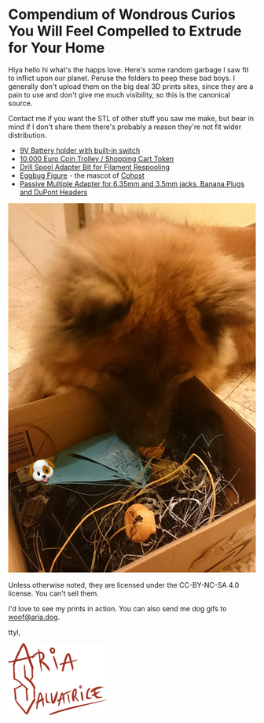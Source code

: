 Compendium of Wondrous Curios You Will Feel Compelled to Extrude for Your Home 
==============================================================================

Hiya hello hi what's the happs love. Here's some random garbage I saw fit to inflict upon our planet. Peruse the folders to peep these bad boys. I generally don't upload them on the big deal 3D prints sites, since they are a pain to use and don't give me much visibility, so this is the canonical source.

Contact me if you want the STL of other stuff you saw me make, but bear in mind if I don't share them there's probably a reason they're not fit wider distribution.

- [9V Battery holder with built-in switch](9V%20Battery%20holder%20with%20built-in%20switch/)
- [10,000 Euro Coin Trolley / Shopping Cart Token](10000%20Euro%20Trolley%20Token/)
- [Drill Spool Adapter Bit for Filament Respooling](Drill%20Spool%20Adapter%20Bit%20for%20Filament%20Respooling/)
- [Eggbug Figure](Eggbug%20Figure/) - the mascot of [Cohost](https://cohost.org/)
- [Passive Multiple Adapter for 6.35mm and 3.5mm jacks, Banana Plugs and DuPont Headers](Passive%20Multiple%20Adapter%20for%206.35mm%20and%203.5mm%20jacks,%20Banana%20Plugs%20and%20DuPont%20Headers/)


![My dog, observing my failed prints](puppy.jpg)

Unless otherwise noted, they are licensed under the CC-BY-NC-SA 4.0 license. You can't sell them. 

I'd love to see my prints in action. You can also send me dog gifs to <woof@aria.dog>.

ttyl,

![Aria Salvatrice](signature.png)